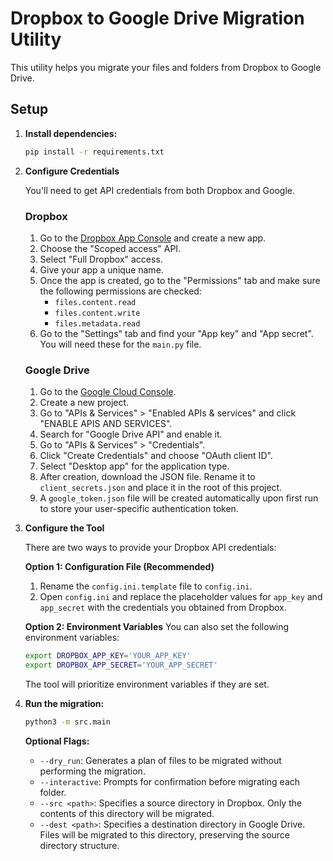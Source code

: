 # Dropbox to Google Drive Migration Utility

This utility helps you migrate your files and folders from Dropbox to Google Drive.

## Setup

1.  **Install dependencies:**
    ```bash
    pip install -r requirements.txt
    ```

2.  **Configure Credentials**

    You'll need to get API credentials from both Dropbox and Google.

    ### Dropbox
    1. Go to the [Dropbox App Console](https://www.dropbox.com/developers/apps) and create a new app.
    2. Choose the "Scoped access" API.
    3. Select "Full Dropbox" access.
    4. Give your app a unique name.
    5. Once the app is created, go to the "Permissions" tab and make sure the following permissions are checked:
        - `files.content.read`
        - `files.content.write`
        - `files.metadata.read`
    6. Go to the "Settings" tab and find your "App key" and "App secret". You will need these for the `main.py` file.

    ### Google Drive
    1. Go to the [Google Cloud Console](https://console.cloud.google.com/).
    2. Create a new project.
    3. Go to "APIs & Services" > "Enabled APIs & services" and click "ENABLE APIS AND SERVICES".
    4. Search for "Google Drive API" and enable it.
    5. Go to "APIs & Services" > "Credentials".
    6. Click "Create Credentials" and choose "OAuth client ID".
    7. Select "Desktop app" for the application type.
    8. After creation, download the JSON file. Rename it to `client_secrets.json` and place it in the root of this project.
    9.  A `google_token.json` file will be created automatically upon first run to store your user-specific authentication token.

3.  **Configure the Tool**

    There are two ways to provide your Dropbox API credentials:

    **Option 1: Configuration File (Recommended)**
    1.  Rename the `config.ini.template` file to `config.ini`.
    2.  Open `config.ini` and replace the placeholder values for `app_key` and `app_secret` with the credentials you obtained from Dropbox.

    **Option 2: Environment Variables**
    You can also set the following environment variables:
    ```bash
    export DROPBOX_APP_KEY='YOUR_APP_KEY'
    export DROPBOX_APP_SECRET='YOUR_APP_SECRET'
    ```
    The tool will prioritize environment variables if they are set.

4.  **Run the migration:**
    ```bash
    python3 -m src.main
    ```

    **Optional Flags:**
    *   `--dry_run`: Generates a plan of files to be migrated without performing the migration.
    *   `--interactive`: Prompts for confirmation before migrating each folder.
    *   `--src <path>`: Specifies a source directory in Dropbox. Only the contents of this directory will be migrated.
    *   `--dest <path>`: Specifies a destination directory in Google Drive. Files will be migrated to this directory, preserving the source directory structure.
